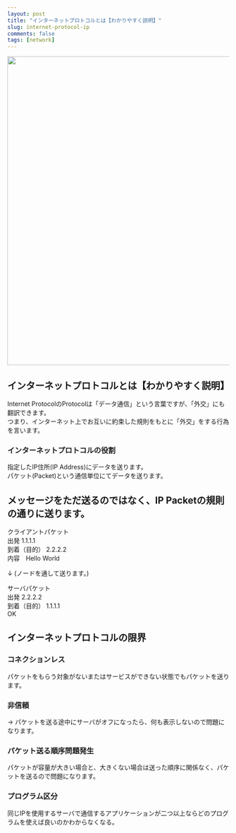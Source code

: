 ```yaml
---
layout: post
title: "インターネットプロトコルとは【わかりやすく説明】"
slug: internet-protocol-ip
comments: false
tags: [network]
---
```

<img src="https://drive.google.com/uc?export=view&id=1yUekx5KlNiJ8pZqV6peX_dFFnHc_ZOva"  width="700" alt="">
  
## インターネットプロトコルとは【わかりやすく説明】
Internet ProtocolのProtocolは「データ通信」という言葉ですが、「外交」にも翻訳できます。  
つまり、インターネット上でお互いに約束した規則をもとに「外交」をする行為を言います。  
<script async src="https://pagead2.googlesyndication.com/pagead/js/adsbygoogle.js?client=ca-pub-7886659064712565"
     crossorigin="anonymous"></script>
<!-- 디스플레이 광고 -->
<ins class="adsbygoogle"
     style="display:block"
     data-ad-client="ca-pub-7886659064712565"
     data-ad-slot="1939383573"
     data-ad-format="auto"
     data-full-width-responsive="true"></ins>
<script>
     (adsbygoogle = window.adsbygoogle || []).push({});
</script>
  
### インターネットプロトコルの役割
指定したIP住所(IP Address)にデータを送ります。  
パケット(Packet)という通信単位にてデータを送ります。  

## メッセージをただ送るのではなく、IP Packetの規則の通りに送ります。  

クライアントパケット  
出発 1.1.1.1  
到着（目的） 2.2.2.2  
内容　Hello World  
    
↓ (ノードを通して送ります。)  
  
サーバパケット  
出発 2.2.2.2  
到着（目的） 1.1.1.1  
OK  
  
<script async src="https://pagead2.googlesyndication.com/pagead/js/adsbygoogle.js?client=ca-pub-7886659064712565"
     crossorigin="anonymous"></script>
<!-- 디스플레이 광고 -->
<ins class="adsbygoogle"
     style="display:block"
     data-ad-client="ca-pub-7886659064712565"
     data-ad-slot="1939383573"
     data-ad-format="auto"
     data-full-width-responsive="true"></ins>
<script>
     (adsbygoogle = window.adsbygoogle || []).push({});
</script>
  
## インターネットプロトコルの限界
### コネクションレス
パケットをもらう対象がないまたはサービスができない状態でもパケットを送ります。　 

### 非信頼
→ パケットを送る途中にサーバがオフになったら、何も表示しないので問題になります。  

### パケット送る順序問題発生
パケットが容量が大きい場合と、大きくない場合は送った順序に関係なく、パケットを送るので問題になります。  

### プログラム区分
同じIPを使用するサーバで通信するアプリケーションが二つ以上ならどのプログラムを使えば良いのかわからなくなる。